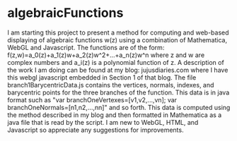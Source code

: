 # algebraicFunctions
I am starting this project to present a method for computing and web-based displaying of algebraic functions w(z) using a combination of Mathematica, WebGL and Javascript. 
The functions are of the form:
f(z,w)=a_0(z)+a_1(z)w+a_2(z)w^2+...+a_n(z)w^n  where z and w are complex numbers and a_i(z) is a polynomial function of z.
A description of the work I am doing can be found at my blog:  jujusdiaries.com where I have this webgl javascript embedded  in Section 1 of that blog.
The file branch1BarycentricData.js contains the vertices, normals, indexes, and barycentric points for the three branches of the function.  This data is in java format such as "var branchOneVertexes=[v1,v2,...,vn]; var branchOneNormals=[n1,n2,...,nn]" and so forth. This data is computed using the method described in my blog and then formatted in Mathematica as a java file that is read by the script.
I am new to WebGL, HTML, and Javascript so appreciate any suggestions for improvements.
